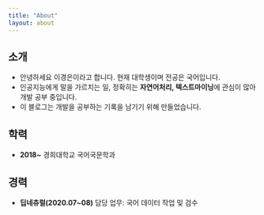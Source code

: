```yaml
---
title: "About"
layout: about
---
```


## 소개

* 안녕하세요 이경은이라고 합니다. 현재 대학생이며 전공은 국어입니다.
* 인공지능에게 말을 가르치는 일, 정확히는 **자연어처리, 텍스트마이닝**에 관심이 많아 개발 공부 중입니다.
* 이 블로그는 개발을 공부하는 기록을 남기기 위해 만들었습니다.

## 학력

* **2018~** 경희대학교 국어국문학과

## 경력

* **딥네츄럴(2020.07~08)** 담당 업무: 국어 데이터 작업 및 검수
